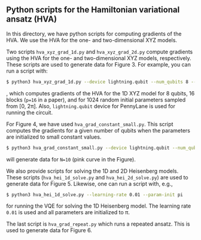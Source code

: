 ## Python scripts for the Hamiltonian variational ansatz (HVA)

In this directory, we have python scripts for computing gradients of the HVA. We use the HVA for the one- and two-dimensional XYZ models.

Two scripts `hva_xyz_grad_1d.py` and `hva_xyz_grad_2d.py` compute gradients using the HVA for the one- and two-dimensional XYZ models, respectively. These scripts are used to generate data for Figure 3. For example, you can run a script with:

```bash
$ python3 hva_xyz_grad_1d.py --device lightning.qubit --num_qubits 8 --num_blocks 16 --random --num_iter 1024
```

, which computes gradients of the HVA for the 1D XYZ model for 8 qubits, 16 blocks (`p=16` in a paper), and for 1024 random initial parameters sampled from [0, 2π]. Also, `lightning.qubit` device for PennyLane is used for running the circuit.

For Figure 4, we have used `hva_grad_constant_small.py`. This script computes the gradients for a given number of qubits when the parameters are initialized to small constant values.

```bash
$ python3 hva_grad_constant_small.py --device lightning.qubit --num_qubits 10
```

will generate data for `N=10` (pink curve in the Figure).

We also provide scripts for solving the 1D and 2D Heisenberg models. These scripts (`hva_hei_1d_solve.py` and `hva_hei_2d_solve.py`) are used to generate data for Figure 5. Likewise, one can run a script with, e.g.,

```bash
$ python3 hva_hei_1d_solve.py --learning-rate 0.01 --param-init pi
```

for running the VQE for solving the 1D Heisenberg model. The learning rate `0.01` is used and all parameters are initialized to π.


The last script is `hva_grad_repeat.py` which runs a repeated ansatz. This is used to generate data for Figure 6.
